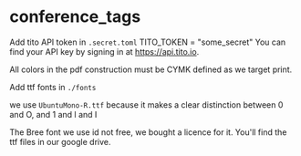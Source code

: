 # conference_tags

Add tito API token in `.secret.toml`
TITO_TOKEN = "some_secret"
You can find your API key by signing in at https://api.tito.io.


All colors in the pdf construction must be CYMK defined as we target print.

Add ttf fonts in `./fonts`

we use `UbuntuMono-R.ttf` because it makes a clear distinction between
0 and O, and 1 and l and I

The Bree font we use id not free, we bought a licence for it.
You'll find the ttf files in our google drive.
